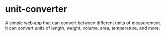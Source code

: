 # unit-converter
A simple web app that can convert between different units of measurement. It can convert units of length, weight, volume, area, temperature, and more.
